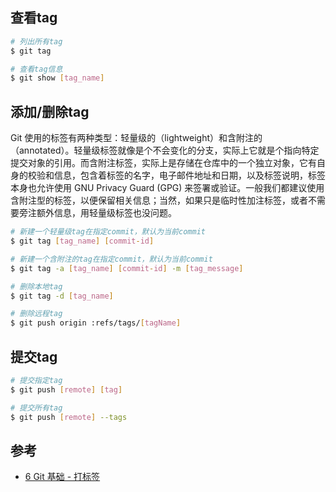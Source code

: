 ## 查看tag

```bash
# 列出所有tag
$ git tag

# 查看tag信息
$ git show [tag_name]
```

## 添加/删除tag
Git 使用的标签有两种类型：轻量级的（lightweight）和含附注的（annotated）。轻量级标签就像是个不会变化的分支，实际上它就是个指向特定提交对象的引用。而含附注标签，实际上是存储在仓库中的一个独立对象，它有自身的校验和信息，包含着标签的名字，电子邮件地址和日期，以及标签说明，标签本身也允许使用 GNU Privacy Guard (GPG) 来签署或验证。一般我们都建议使用含附注型的标签，以便保留相关信息；当然，如果只是临时性加注标签，或者不需要旁注额外信息，用轻量级标签也没问题。
```bash
# 新建一个轻量级tag在指定commit，默认为当前commit
$ git tag [tag_name] [commit-id]

# 新建一个含附注的tag在指定commit，默认为当前commit
$ git tag -a [tag_name] [commit-id] -m [tag_message]

# 删除本地tag
$ git tag -d [tag_name]

# 删除远程tag
$ git push origin :refs/tags/[tagName]
```

## 提交tag

```bash
# 提交指定tag
$ git push [remote] [tag]

# 提交所有tag
$ git push [remote] --tags
```

## 参考

- [6 Git 基础 - 打标签](https://git-scm.com/book/zh/v1/Git-基础-打标签)

